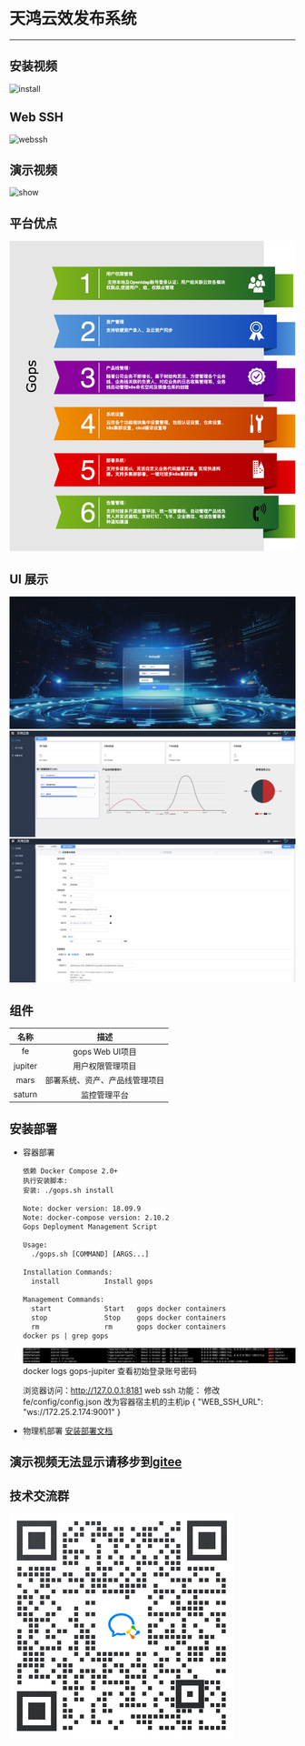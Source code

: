 # 天鸿云效发布系统
---
## 安装视频
![install](./imgs/install.gif)
## Web SSH
![webssh](./imgs/webssh.gif)
## 演示视频
![show](./imgs/show.gif)
## 平台优点
![feature](./imgs/feature.png)

## UI 展示
![ui](./imgs/login.png)
![dashboard](./imgs/dashboard.png)
![task](./imgs/task.png)

## 组件
|名称|描述|
|:--:|:--:|
|fe|gops Web UI项目|
|jupiter|用户权限管理项目|
|mars|部署系统、资产、产品线管理项目|
|saturn|监控管理平台|

## 安装部署
- 容器部署
  ```
  依赖 Docker Compose 2.0+
  执行安装脚本:
  安装: ./gops.sh install

  Note: docker version: 18.09.9
  Note: docker-compose version: 2.10.2
  Gops Deployment Management Script

  Usage:
    ./gops.sh [COMMAND] [ARGS...]

  Installation Commands:
    install           Install gops

  Management Commands:
    start             Start   gops docker containers
    stop              Stop    gops docker containers
    rm                rm      gops docker containers
  docker ps | grep gops
  ```
  ![docker_proces](./imgs/docker_process.jpg)
  docker logs gops-jupiter 查看初始登录账号密码

  浏览器访问：http://127.0.0.1:8181
  web ssh 功能： 修改fe/config/config.json 改为容器宿主机的主机ip
  {
    "WEB_SSH_URL": "ws://172.25.2.174:9001"
  }
- 物理机部署
[安装部署文档](https://ztth.gitbook.io/gops/install)

## 演示视频无法显示请移步到[gitee](https://gitee.com/zttheff/gops)

## 技术交流群
![交流群](./imgs/wxq.png)